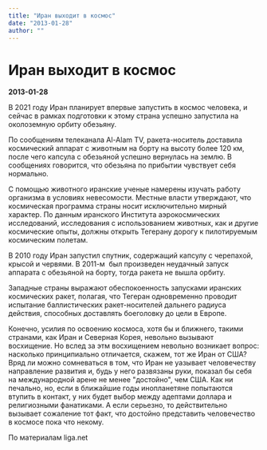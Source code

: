 ```yaml
---
title: "Иран выходит в космос"
date: "2013-01-28"
author: ""
---
```


# Иран выходит в космос

**2013-01-28** 

В 2021 году Иран планирует впервые запустить в космос человека,  и сейчас в рамках подготовки к этому страна успешно запустила  на околоземную орбиту обезьяну.          

 

 По сообщениям телеканала Al-Alam TV, ракета-носитель доставила  космический аппарат с животным на борту на высоту более 120 км, после  чего капсула с обезьяной успешно вернулась на землю. В сообщениях  говорится, что обезьяна по прибытии чувствует себя нормально.          

 

 С помощью животного иранские ученые намерены изучать работу  организма в условиях невесомости. Местные власти утверждают, что  космическая программа страны носит исключительно мирный характер. По  данным иранского Института аэрокосмических исследований, исследования с  использованием животных, как и другие космические опыты, должны открыть  Тегерану дорогу к пилотируемым космическим полетам.

В 2010 году Иран запустил спутник, содержащий капсулу с  черепахой, крысой и червями. В 2011-м  был произведен неудачный запуск  аппарата с обезьяной на борту, тогда ракета не вышла орбиту.

Западные страны выражают обеспокоенность запусками иранских  космических ракет, полагая, что Тегеран одновременно проводит испытание  баллистических ракет-носителей дальнего радиуса действия, способных  доставлять боеголовку до цели в Европе.

Конечно, усилия по освоению космоса, хотя бы и ближнего, такими странами, как Иран и Северная Корея, невольно вызывают восхищение. Но вслед за этм восхищением невольно возникает вопрос: насколько принципиально отличается, скажем, тот же Иран от США? Вряд ли можно сомневаться в том, что Иран не уазывает человечеству направление развития и, будь у него развязаны руки, показал бы себя на международной арене не менее "достойно", чем США. Как ни печально, но, если в ближайшие годы инопланетяне попытаются втупить в контакт, у них будет выбор между адептами доллара и религиозными фанатиками. А если серьезно, то действительно вызывает сожаление тот факт, что достойно представить человечество в космосе пока что некому.

По материалам liga.net